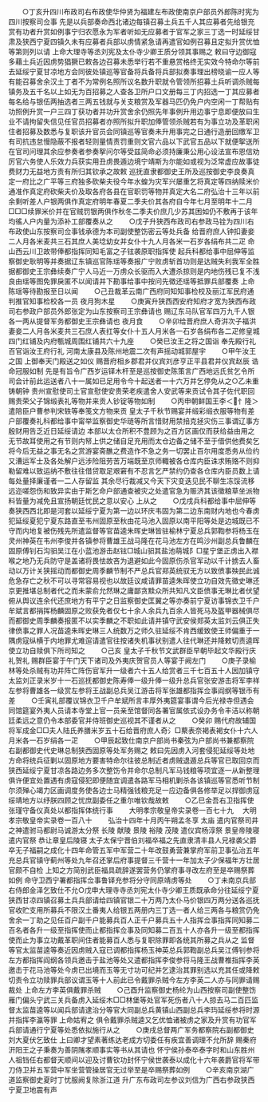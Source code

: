<!-- { "loadSidebar": true } -->
　　○丁亥升四川布政司右布政使华仲贤为福建左布政使南京户部员外郎陈时宪为四川按察司佥事  先是以兵部奏命西北诸边每镇召募土兵五千人其应募者先给银充赏有功者升赏如例事宁归农愿永为军者听如无应募者于官军之家三丁选一时延绥甘肃及狭西宁夏四镇久未有应募者兵部以虏情紧急请再遣官如例召募且定拟升赏优恤等第则列以请  上命大理寺等丞刘宪及太仆寺少卿王质分领其事赐之  敕曰守边御寇多藉土兵近因虏势猖獗已敕各边召募未悉举行若不重悬赏格终无实效今特命尔等前去延绥宁夏甘凉地方会同彼处镇巡等官备将兵备将兵部拟奏事理出榜晓谕一应人等有能召募舍余汉土丁者不为常例名照所议名数升职就令管领所招募土兵听调杀贼每镇务及五千名以上如无为百招募之人查各卫所户口文册每三丁内招选一丁其应募者每名给与银伍两抽选者三两五钱就与关支粮赏及军器马匹仍免户内空闲一丁帮贴有功照例升赏一户三四丁获功者并功升赏舍余仍照先年事例升用边事宁息即便放曰生业不请拘留失信见任官员招募者亦照所拟升职加俸管领杀贼若有为事立功及革职闲住者招募及数悉与复职该升官员会同镇巡等官奏未升用事完之日通行造册回缴军卫有司抗违怠慢隐蔽不报者轻则量情责罚重则文官六品以下武官五品以下就便挐送所在官司问理其余应参奏者参奏挐问尔等受兹简命必须持廉秉公用心设法宣布恩信劝厉官六务使人乐效力兵获实用丑虏畏遁边境宁靖斯为尔能如或视为泛常虚应故事徒费财力无益地方责有所归其钦承之故敕  巡抚直隶都御史王所及巡按御史李良奏真定一府比之广平等三府独多砍柴夫役今年水蝗为灾军兴屡重乞将真定等四纳赎米价通准作真定府砍柴夫价及取各府各县在官职罚等物并真定大名二府弘治十三年以前余剩听差人户银两俱作真定府明年春夏二季夫价其各府自今年七月至明年十二月□□□续罪米价并在官贼罚银两俱作秋冬二季夫价庶几少苏其困如仍不敷再于该年均徭人户内量为添补工部覆奏从之
　　○戊子升狭西布政司右参政马铨为四川右布政使山东按察司佥事钱承德为本司副使整饬密云等处兵备  给晋府庶人钟扣妻妾二人月各米麦共三石其庶人美埝幼女并女仆十九人月各米一石岁各绢布共二疋  命山西云川卫故带俸都指挥同知毛富之子铉袭原职指挥使  起兵科都给事中屈伸等监察御史耿明等并奏据辽东镇巡官陈瑶等奏报广宁败虏斩首功则是达贼失利我军全胜据都御史王宗彝续奏广宁人马近一万虏众长驱而入大遭杀掠则是内地伤残已复不浅良由瑶等图免罪戾匿不以闻请并下勘事给事中按问先徵还瑶等抵罪兵部覆奏  上命陈瑶等待勘报至日以闻
　　○己丑裁革云南广西府同知知事检校及丽江军民府通判推官知事检校各一员  夜月狗木星
　　○庚寅升狭西西安府知府才宽为狭西布政司右参政户部员外郎张定为山东按察司王宗彝请也  赐辽东马队官军四万九千人银各一两从提督军务都御史王宗彝请也  夜月食
　　○辛卯给晋府庶人奇洴次子福洪妻妾二人月各米麦共三石庶人表扛等女仆十五人月米各一石岁各绢布各二疋修皇城四门红铺及内府甎城周围红铺共六十九座
　　○癸巳汝王之将之国诣  奉先殿行礼百官诣汝王府行礼  河南太康县及陈州地震二次有声摇动城郭屋宇
　　○甲午汝王之国  上御奉天门殿送之如仪  赐晋府相乡郡君并仪宾刘彦亨正平县君并仪宾赵辰  诰命冠服如制  先是有旨令广西岁运铎木杆至是巡按御史陈策言广西地远氏贫乞令所司会计前此运送者八十一属如已足用令今十起送者一十六万并乞停免从之○乙未重铸朝钟  贵州宣慰使司土官宣慰使安贵荣老疾遣舍人安武等来贡试令其子佐代职回赐贵荣父子锦缎表礼等物并来贡人钞锭等物如制
　　○丙申朝鲜国王李＜忄隆＞遣陪臣户曹参判宋轶等奉笺文方物来贡  皇太子千秋节赐宴并缎彩缎衣服等物有差  户部覆奏礼科都给事中甯举监察御史华琏等所言惜财用禁掊克拯灾伤三事谓辽事方殷财用告乏近日延绥请边  本部以太仓所积不豊顾为之百方区画仅而获给益由用之无节故耳使用之有节则内帑上供之储自足充用而太仓边备之储不至于借供他费矣乞将今后无益之事无名之赏游宴斋醮之费造作不急之务一切罢止百尔用度悉务从俭约又漕运军士及各处解户远涉险阻劳苦万端既至京师輙被各仓库内臣诛求贿赂不则抑勒留难以致运纳不敷往往借贷取足艰窘有不忍言乞严禁约仍查各仓库内臣员数上请每处量择廉谨者一二人存留监  其余尽行裁减又今天下灾变迭见民不聊生冻馁流移远迩嗟怨伤和致异实由于斯乞命户部通查被灾之处遣官急为赈济其该徵粮草坐派物料皆量为减免且宣扬朝廷忧民之意以安心  上从之
　　○戊戌兵科都给事中屈伸等奏狭西西北即是河套以延绥宁夏为第一边以环庆韦固为第二边东南财内地也今春虏犯延绥夏犯宁夏东路直至韦州固原至秋由花马池入固原以南平阳等处是边城既已不守而内地复被伤残先所遣监督等官苗逵朱晖史琳皆驻榆林宁夏总兵郭鞫参将杨玉在灵州神英在韦州李俊并各镇参将曹雄王战马隆在花马池左方在鸣沙州副总兵鲁麟在固原傅钊石沟驲吴江在小蓝池游击赵铉□城山驲其盐池萌城阝□星宁堡正虏出入襟喉之地乃无兵防守是盖诸将畏怯故吝为退避如此今固原伤杀官军动以千计掳去人畜动以万计关狭摇动而都御史周季麟节制不严总兵官郑英统驭无方以致偾事殃民此诚危急存亡之秋不可以寻常容易视也以故廷议咸请罪苗逵朱晖使立功自效先徵史琳还京更推堪总制者代之而未蒙俞允然琳之庸鄙贪黩众所共知凡文臣偾事无琳比者伏望俯从舆议连余代还庶地方有平宁之日监察御史匡翼之等亦奏前宁夏访事锦衣卫千户牟斌言都捐挥杨麟固原之败获免者仅七十余人余兵九百余人皆死马及盔甲器械俱尽而都御史周季麟奏报匿不以实季麟之不职如此请并镇守武安侯郑英太监刘云俱正失律偾事之罪人况苗逵朱晖史琳三人统数万之师久驻延绥不肯西缓致使王师偏重于一隅虏寇纵横于内地罪尤难逭请遣官往按诸失机事状别遣人往代琳还并降敕切责逵晖使立功自赎俱下所司知之
　　○己亥  皇太子千秋节文武群臣早朝毕起文华殿行庆礼贺礼  赐群臣宴于午门天下诸司及外夷庆贺官员人等宴于阙左门
　　○庚子录榆林等处杀贼有功并阵亡阵伤官军升一级者六十五人给赏者三千七百五十人因加镇守太监刘正录米岁十一石巡抚都御史陈寿俸一级升俸一级升总兵官张安游击将军李祥左参将曹雄各一级赏左参将王战副总兵吴江游击将军张雄都指挥佥事阎纲等银币有差
　　○壬寅礼部覆议锦衣卫千户牟斌所言丰厚外夷筵宴事谓今后光禄寺但遇会同馆筵宴外夷人员请本寺堂上官一员亲至馆督同各署官属依式设办务令丰洁以称朝廷柔远之意仍令本部委官并侍班御史巡视其不谨者从之
　　○癸卯  赐代府故辅国将军成金□□夫人陆氏养膳米岁五十石给晋府庶人奇氵□藂表奈褐表褐女仆十六人月米各一石岁绢各一疋
　　○甲辰起致仕南京户部尚书秦弦为户部尚书兼都察院右副都御史代史琳总制狭西固原等处军务赐之  敕曰先因虏入河套侵犯延绥等处地方命将统兵征剿以固原地方要害特命尔往彼总制近者虏贼退遁总兵等官已取回京而狭西延绥宁夏甘凉各路边务多次整饬令并命尔总制凡军马钱粮等项宜逐一从新整理俱许便宜处置遇有虏寇侵犯即便随宜调遣各路军马相机剿杀各该镇巡等官悉听节制尔须殚心竭力区画调度务使各边士马精强钱粮充足一应边备俱各修举足以捍御虏寇绥靖地方以纾朕四顾之忧庶副委任之重尔唯钦哉故敕
　　○乙巳金吾右卫指挥使张瑾守备仪真处以都指挥体统行事
　　大明孝宗敬皇帝实录卷一百七十九
　大明孝宗敬皇帝实录卷一百八十
　　弘治十四年十月丙午朔孟冬享  太庙  遣内官祭司井之神遣驸马都尉马诚游太分祭  长陵  献陵  景陵  裕陵  茂陵  遣仪宾杨淳祭  景皇帝陵寝  遣内官祭  恭让章皇后陵寝  太子太保宁晋伯刘福卒福之先直隶清丰县人兄禄袭父爵卒无子福嗣之成化十四年命管五军中军营二十年改鼓勇营兼掌府军前卫事弘治五年充总兵官镇守蓟州等处九年召还掌后府事提督三千营十一年加太子少保福年方壮居官颇不自检  上知之方简别武臣福具疏辞遂罢营务仍掌府事寻改左府至是卒赐祭葬如例  命守卫西宁署都指挥佥事鲁铎充参将分守同原靖虏等处
　　○丁未南京兵部右侍郎金泽乞致仕不允○戊申大理寺寺丞刘宪太仆寺少卿王质既承命分往延绥宁夏狭西甘凉四镇召募土兵兵部请给四镇官银二十万两乃太仆马价银四万两分送各巡抚官收贮支用所募兵不限汉土番夷人给银五两册内三丁选一者人给三两各与粮赏仍免舍余一丁助之见任百户副千户能募兵百人正千户募兵五十人指挥佥事指挥同知募二百名者各升一级至指挥使而止都指挥佥事及同知募二百五十人亦各升一级至都指挥使而止为事立功戴革职间住者能募百人悉与复职除罪即各统其所募之兵从之  监督等官太监苗逵等奏近因虏贼入寇已调都指挥杨玉神英总兵郭鞫副总兵吴江傅钊参将左方都指挥阎纲各领兵邀击于盐池等处又遣都指挥李俊参将马隆王战曹椎指挥李英邀击于花马池等处今虏已出境而玉等无寸功可纪并乞逮治其罪别选以充其任或降敕切责令立功赎罪兵部议谓玉等十人前此已令戴罪杀贼今左方李英二人亦与同罪请赐裁处  上命左方李英俱戴罪杀贼
　　○己酉升监察御史杨纶为山西按察司副使整饬雁门偏头宁武三关兵备虏入延绥木□□林堡等处官军死伤者八十人掠去马二百匹监督太监苗逵等以闻兵部请逮治分等官大同副总兵黄镇山西副总兵李玙延绥参将时源并指挥李瀛等罪  上命姑宥之  俱令戴罪杀贼逵又乞优恤诸被虏之家及升赏有功官军兵部请通行宁夏等处悉依拟施行从之
　　○庚戌总督两广军务都察院右副都御史刘大夏伏乞致仕  上曰卿才望素著练达老成方切委任有疾宜善调理不允所辞  赐秦府汧阳王之子秉奏为善阴隲孝顺事实等书从其请也  怀宁侯孙泰卒泰字时和山东胜州人祖铛任右都督天顺间以迎及讨曹钦功封怀宁侯世袭泰以成化十六年袭爵官将军带刀侍卫并五军营中军坐营管操居官无过举至是卒赐祭葬如例
　　○辛亥南京湖广道监察御史夏时丁忧服阙复除浙江道  升广东布政司左参议刘信为广西右参政狭西宁夏卫地震有声
